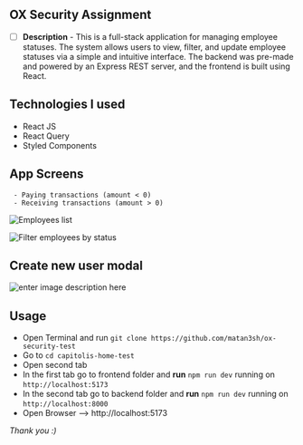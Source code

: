 ## OX Security Assignment

- [ ] **Description** - This is a full-stack application for managing employee statuses.
      The system allows users to view, filter, and update employee statuses via a simple and intuitive interface.
      The backend was pre-made and powered by an Express REST server, and the frontend is built using React.

## Technologies I used

- React JS
- React Query
- Styled Components

## App Screens

     - Paying transactions (amount < 0)
     - Receiving transactions (amount > 0)

![Employees list](https://i.ibb.co/yh7M4sn/1.jpg)

![Filter employees by status](https://i.ibb.co/59pL1Cd/2.jpg)

## Create new user modal

![enter image description here](https://i.ibb.co/c6kRCnR/3.jpg)

## Usage

- Open Terminal and run `git clone https://github.com/matan3sh/ox-security-test`
- Go to `cd capitolis-home-test`
- Open second tab
- In the first tab go to frontend folder and **run** `npm run dev` running on `http://localhost:5173`
- In the second tab go to backend folder and **run** `npm run dev` running on `http://localhost:8000`
- Open Browser --> http://localhost:5173

_Thank you :)_
